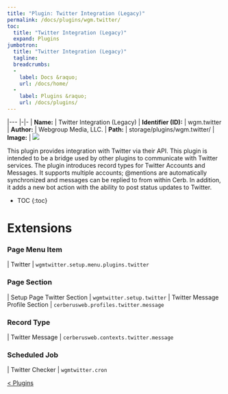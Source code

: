 ```yaml
---
title: "Plugin: Twitter Integration (Legacy)"
permalink: /docs/plugins/wgm.twitter/
toc:
  title: "Twitter Integration (Legacy)"
  expand: Plugins
jumbotron:
  title: "Twitter Integration (Legacy)"
  tagline: 
  breadcrumbs:
  -
    label: Docs &raquo;
    url: /docs/home/
  -
    label: Plugins &raquo;
    url: /docs/plugins/
---
```


|---
|-|-
| **Name:** | Twitter Integration (Legacy)
| **Identifier (ID):** | wgm.twitter
| **Author:** | Webgroup Media, LLC.
| **Path:** | storage/plugins/wgm.twitter/
| **Image:** | <img src="/assets/images/plugins/wgm.twitter.png" class="screenshot">

This plugin provides integration with Twitter via their API. This plugin is intended to be a bridge used by other plugins to communicate with Twitter services. The plugin introduces record types for Twitter Accounts and Messages.  It supports multiple accounts;  @mentions are automatically synchronized and messages can be replied to from within Cerb.  In addition, it adds a new bot action with the ability to post status updates to Twitter.

* TOC
{:toc}

# Extensions

### Page Menu Item

| Twitter | `wgmtwitter.setup.menu.plugins.twitter`


### Page Section

| Setup Page Twitter Section | `wgmtwitter.setup.twitter`
| Twitter Message Profile Section | `cerberusweb.profiles.twitter.message`


### Record Type

| Twitter Message | `cerberusweb.contexts.twitter.message`


### Scheduled Job

| Twitter Checker | `wgmtwitter.cron`


<div class="section-nav">
	<div class="left">
		<a href="/docs/plugins/#plugins" class="prev">&lt; Plugins</a>
	</div>
	<div class="right align-right">
	</div>
</div>
<div class="clear"></div>